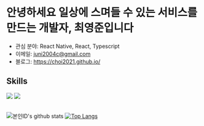 
# 안녕하세요 일상에 스며들 수 있는 서비스를 만드는 개발자, 최영준입니다

- 관심 분야: React Native, React, Typescript 
- 이메일: <juni2004c@gmail.com> 
- 블로그: https://choi2021.github.io/



## Skills
<div>
  <img src="https://img.shields.io/badge/TypeScript-007ACC?style=for-the-badge&logo=typescript&logoColor=white"/>
  <img src="https://img.shields.io/badge/React-61DAFB?style=for-the-badge&logo=React&logoColor=white"/>
</div>

<br>

![본인ID's github stats](https://github-readme-stats.vercel.app/api?username=choi2021&show_icons=true)
[![Top Langs](https://github-readme-stats.vercel.app/api/top-langs/?username=choi2021&layout=compact)](https://github.com/anuraghazra/github-readme-stats)





